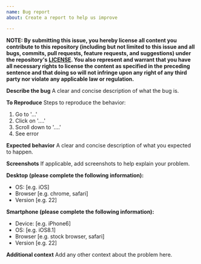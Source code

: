 ```yaml
---
name: Bug report
about: Create a report to help us improve

---
```


**NOTE: 
By submitting this issue, you hereby license all content you contribute to this
repository (including but not limited to this issue and all bugs, commits,
pull requests, feature requests, and suggestions) under the repository's
[LICENSE](https://github.com/holvonix-open/io-ts-fuzzer/blob/master/LICENSE).
You also represent and warrant that you have all necessary rights to license the
content as specified in the preceding sentence and that doing so will not infringe
upon any right of any third party nor violate any applicable law or regulation.**

**Describe the bug**
A clear and concise description of what the bug is.

**To Reproduce**
Steps to reproduce the behavior:
1. Go to '...'
2. Click on '....'
3. Scroll down to '....'
4. See error

**Expected behavior**
A clear and concise description of what you expected to happen.

**Screenshots**
If applicable, add screenshots to help explain your problem.

**Desktop (please complete the following information):**
 - OS: [e.g. iOS]
 - Browser [e.g. chrome, safari]
 - Version [e.g. 22]

**Smartphone (please complete the following information):**
 - Device: [e.g. iPhone6]
 - OS: [e.g. iOS8.1]
 - Browser [e.g. stock browser, safari]
 - Version [e.g. 22]

**Additional context**
Add any other context about the problem here.
